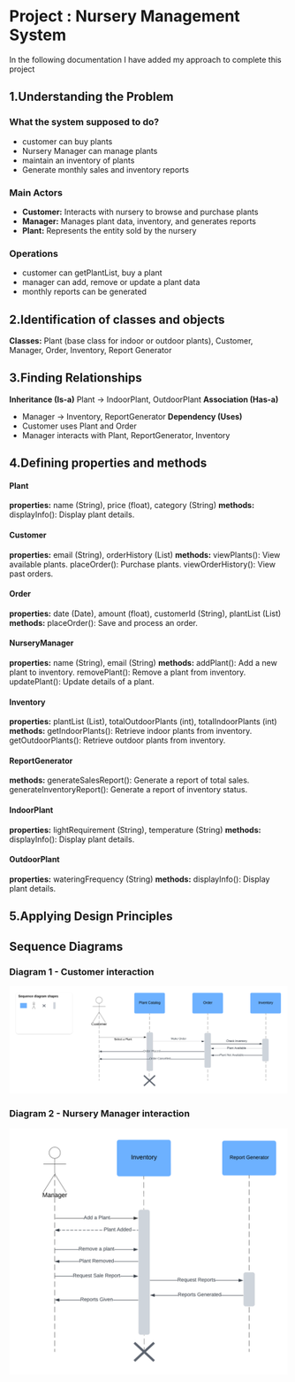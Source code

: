 # **Project : Nursery Management System**
In the following documentation I have added my approach to complete this project
## 1.Understanding the Problem
### What the system supposed to do?
- customer can buy plants   
- Nursery Manager can manage plants
- maintain an inventory of plants
- Generate monthly sales and inventory reports

### Main Actors
- **Customer:** Interacts with nursery to browse and purchase plants
- **Manager:** Manages plant data, inventory, and generates reports
- **Plant:** Represents the entity sold by the nursery

### Operations
- customer can getPlantList, buy a plant
- manager can add, remove or update a plant data
- monthly reports can be generated

## 2.Identification of classes and objects
**Classes:** Plant (base class for indoor or outdoor plants), Customer, Manager, Order, Inventory, Report Generator

## 3.Finding Relationships
**Inheritance (Is-a)**
Plant -> IndoorPlant, OutdoorPlant
**Association (Has-a)**
- Manager -> Inventory, ReportGenerator
**Dependency (Uses)**
- Customer uses Plant and Order
- Manager interacts with Plant, ReportGenerator, Inventory

## 4.Defining properties and methods
#### Plant
**properties:** name (String), price (float), category (String)
**methods:** displayInfo(): Display plant details.

#### Customer 
**properties:** email (String), orderHistory (List<Order>)
**methods:** viewPlants(): View available plants.
placeOrder(): Purchase plants.
viewOrderHistory(): View past orders.

#### Order 
**properties:** date (Date), amount (float), customerId (String), plantList (List<Plant>)
**methods:** placeOrder(): Save and process an order.

#### NurseryManager 
**properties:** name (String), email (String)
**methods:** addPlant(): Add a new plant to inventory.
removePlant(): Remove a plant from inventory.
updatePlant(): Update details of a plant.

#### Inventory
**properties:** plantList (List<Plant>), totalOutdoorPlants (int), totalIndoorPlants (int)
**methods:** getIndoorPlants(): Retrieve indoor plants from inventory.
getOutdoorPlants(): Retrieve outdoor plants from inventory.

#### ReportGenerator
**methods:** generateSalesReport(): Generate a report of total sales.
generateInventoryReport(): Generate a report of inventory status.

#### IndoorPlant
**properties:** lightRequirement (String), temperature (String)
**methods:** displayInfo(): Display plant details.

#### OutdoorPlant
**properties:** wateringFrequency (String) 
**methods:** displayInfo(): Display plant details.

## 5.Applying Design Principles

## Sequence Diagrams
### Diagram 1 - Customer interaction
![Sequence Diagram 1](assets/Sequence%20diagram%202.png)

### Diagram 2 - Nursery Manager interaction
![Sequence Diagram 1](assets/Sequence%20diagram%201.png)